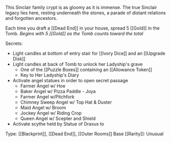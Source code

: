 This Sinclair family crypt is as gloomy as it is immense. The true Sinclair legacy lies here, resting underneath the stones, a parade of distant relations and forgotten ancestors.

Each time you draft a [[Dead End]] in your house, spread 5 [[Gold]] in the Tomb.
*Begins with 5 [[Gold]] as the Tomb counts toward the total*

Secrets:
- Light candles at bottom of entry stair for [[Ivory Dice]] and an [[Upgrade Disk]]
- Light candles at back of Tomb to unlock her Ladyship's grave
	- One of the [[Puzzle Boxes]] containing an [[Allowance Token]]
	- Key to Her Ladyship's Diary
- Activate angel statues in order to open secret passage
	- Farmer Angel w/ Hoe
	- Baker Angel w/ Pizza Paddle - Joya
	- Farmer Angel w/Pitchfork
	- Chimney Sweep Angel w/ Top Hat & Duster
	- Maid Angel w/ Broom
	- Jockey Angel w/ Riding Crop
	- Queen Angel w/ Scepter and Shield
- Activate scythe held by Statue of Draxus to 

Type: [[Blackprint]], [[Dead End]], [[Outer Rooms]]
Base [[Rarity]]: Unusual